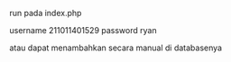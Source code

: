 run pada index.php

username 211011401529
password ryan

atau dapat menambahkan secara manual di databasenya
